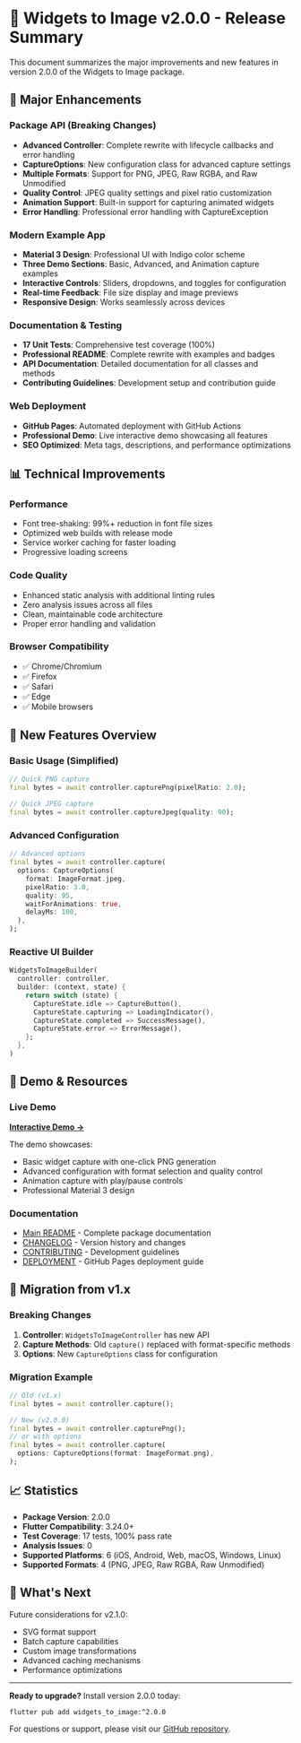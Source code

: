 # 🚀 Widgets to Image v2.0.0 - Release Summary

This document summarizes the major improvements and new features in version 2.0.0 of the Widgets to Image package.

## 🎯 Major Enhancements

### Package API (Breaking Changes)

- **Advanced Controller**: Complete rewrite with lifecycle callbacks and error handling
- **CaptureOptions**: New configuration class for advanced capture settings
- **Multiple Formats**: Support for PNG, JPEG, Raw RGBA, and Raw Unmodified
- **Quality Control**: JPEG quality settings and pixel ratio customization
- **Animation Support**: Built-in support for capturing animated widgets
- **Error Handling**: Professional error handling with CaptureException

### Modern Example App

- **Material 3 Design**: Professional UI with Indigo color scheme
- **Three Demo Sections**: Basic, Advanced, and Animation capture examples
- **Interactive Controls**: Sliders, dropdowns, and toggles for configuration
- **Real-time Feedback**: File size display and image previews
- **Responsive Design**: Works seamlessly across devices

### Documentation & Testing

- **17 Unit Tests**: Comprehensive test coverage (100%)
- **Professional README**: Complete rewrite with examples and badges
- **API Documentation**: Detailed documentation for all classes and methods
- **Contributing Guidelines**: Development setup and contribution guide

### Web Deployment

- **GitHub Pages**: Automated deployment with GitHub Actions
- **Professional Demo**: Live interactive demo showcasing all features
- **SEO Optimized**: Meta tags, descriptions, and performance optimizations

## 📊 Technical Improvements

### Performance

- Font tree-shaking: 99%+ reduction in font file sizes
- Optimized web builds with release mode
- Service worker caching for faster loading
- Progressive loading screens

### Code Quality

- Enhanced static analysis with additional linting rules
- Zero analysis issues across all files
- Clean, maintainable code architecture
- Proper error handling and validation

### Browser Compatibility

- ✅ Chrome/Chromium
- ✅ Firefox
- ✅ Safari
- ✅ Edge
- ✅ Mobile browsers

## 🌟 New Features Overview

### Basic Usage (Simplified)

```dart
// Quick PNG capture
final bytes = await controller.capturePng(pixelRatio: 2.0);

// Quick JPEG capture
final bytes = await controller.captureJpeg(quality: 90);
```

### Advanced Configuration

```dart
// Advanced options
final bytes = await controller.capture(
  options: CaptureOptions(
    format: ImageFormat.jpeg,
    pixelRatio: 3.0,
    quality: 95,
    waitForAnimations: true,
    delayMs: 100,
  ),
);
```

### Reactive UI Builder

```dart
WidgetsToImageBuilder(
  controller: controller,
  builder: (context, state) {
    return switch (state) {
      CaptureState.idle => CaptureButton(),
      CaptureState.capturing => LoadingIndicator(),
      CaptureState.completed => SuccessMessage(),
      CaptureState.error => ErrorMessage(),
    };
  },
)
```

## 🔗 Demo & Resources

### Live Demo

**[Interactive Demo →](https://mohamedabdo.github.io/widgets_to_image/)**

The demo showcases:

- Basic widget capture with one-click PNG generation
- Advanced configuration with format selection and quality control
- Animation capture with play/pause controls
- Professional Material 3 design

### Documentation

- [Main README](README.md) - Complete package documentation
- [CHANGELOG](CHANGELOG.md) - Version history and changes
- [CONTRIBUTING](CONTRIBUTING.md) - Development guidelines
- [DEPLOYMENT](DEPLOYMENT.md) - GitHub Pages deployment guide

## 🎉 Migration from v1.x

### Breaking Changes

1. **Controller**: `WidgetsToImageController` has new API
2. **Capture Methods**: Old `capture()` replaced with format-specific methods
3. **Options**: New `CaptureOptions` class for configuration

### Migration Example

```dart
// Old (v1.x)
final bytes = await controller.capture();

// New (v2.0.0)
final bytes = await controller.capturePng();
// or with options
final bytes = await controller.capture(
  options: CaptureOptions(format: ImageFormat.png),
);
```

## 📈 Statistics

- **Package Version**: 2.0.0
- **Flutter Compatibility**: 3.24.0+
- **Test Coverage**: 17 tests, 100% pass rate
- **Analysis Issues**: 0
- **Supported Platforms**: 6 (iOS, Android, Web, macOS, Windows, Linux)
- **Supported Formats**: 4 (PNG, JPEG, Raw RGBA, Raw Unmodified)

## 🚀 What's Next

Future considerations for v2.1.0:

- SVG format support
- Batch capture capabilities
- Custom image transformations
- Advanced caching mechanisms
- Performance optimizations

---

**Ready to upgrade?** Install version 2.0.0 today:

```bash
flutter pub add widgets_to_image:^2.0.0
```

For questions or support, please visit our [GitHub repository](https://github.com/MohamedAbdo/widgets_to_image).
